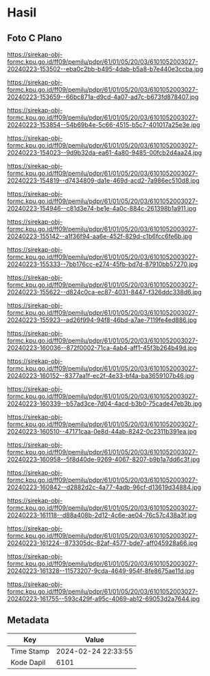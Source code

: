 # Hasil

## Foto C Plano

https://sirekap-obj-formc.kpu.go.id/ff09/pemilu/pdpr/61/01/05/20/03/6101052003027-20240223-153502--eba0c2bb-b495-4dab-b5a8-b7e440e3ccba.jpg

https://sirekap-obj-formc.kpu.go.id/ff09/pemilu/pdpr/61/01/05/20/03/6101052003027-20240223-153659--66bc871a-d9cd-4a07-ad7c-b673fd878407.jpg

https://sirekap-obj-formc.kpu.go.id/ff09/pemilu/pdpr/61/01/05/20/03/6101052003027-20240223-153854--54b69b4e-5c66-4515-b5c7-401017a25e3e.jpg

https://sirekap-obj-formc.kpu.go.id/ff09/pemilu/pdpr/61/01/05/20/03/6101052003027-20240223-154023--9d9b32da-ea61-4a80-9485-00fcb2d4aa24.jpg

https://sirekap-obj-formc.kpu.go.id/ff09/pemilu/pdpr/61/01/05/20/03/6101052003027-20240223-154819--d7434809-da1e-469d-acd2-7a986ec510d8.jpg

https://sirekap-obj-formc.kpu.go.id/ff09/pemilu/pdpr/61/01/05/20/03/6101052003027-20240223-154946--c81d3e74-be1e-4a0c-884c-261398b1a911.jpg

https://sirekap-obj-formc.kpu.go.id/ff09/pemilu/pdpr/61/01/05/20/03/6101052003027-20240223-155142--a1f36f94-aa6e-452f-829d-c1b6fcc6fe6b.jpg

https://sirekap-obj-formc.kpu.go.id/ff09/pemilu/pdpr/61/01/05/20/03/6101052003027-20240223-155333--7bb176cc-e274-45fb-bd7d-87910bb57270.jpg

https://sirekap-obj-formc.kpu.go.id/ff09/pemilu/pdpr/61/01/05/20/03/6101052003027-20240223-155622--d824c0ca-ec87-4031-8447-f326ddc338d6.jpg

https://sirekap-obj-formc.kpu.go.id/ff09/pemilu/pdpr/61/01/05/20/03/6101052003027-20240223-155923--ad26f994-94f8-46bd-a7ae-7119fe4ed886.jpg

https://sirekap-obj-formc.kpu.go.id/ff09/pemilu/pdpr/61/01/05/20/03/6101052003027-20240223-160036--872f0002-71ca-4ab4-aff1-45f3b264b49d.jpg

https://sirekap-obj-formc.kpu.go.id/ff09/pemilu/pdpr/61/01/05/20/03/6101052003027-20240223-160152--8377aa1f-ec2f-4e33-bf4a-ba3659107b46.jpg

https://sirekap-obj-formc.kpu.go.id/ff09/pemilu/pdpr/61/01/05/20/03/6101052003027-20240223-160339--b57ad3ce-7d04-4acd-b3b0-75cade47eb3b.jpg

https://sirekap-obj-formc.kpu.go.id/ff09/pemilu/pdpr/61/01/05/20/03/6101052003027-20240223-160510--47171caa-0e8d-44ab-8242-0c2311b391ea.jpg

https://sirekap-obj-formc.kpu.go.id/ff09/pemilu/pdpr/61/01/05/20/03/6101052003027-20240223-160958--5f8d40de-9269-4067-8207-b9b1a7dd6c3f.jpg

https://sirekap-obj-formc.kpu.go.id/ff09/pemilu/pdpr/61/01/05/20/03/6101052003027-20240223-160842--d2882d2c-4a77-4adb-96cf-d13619d34884.jpg

https://sirekap-obj-formc.kpu.go.id/ff09/pemilu/pdpr/61/01/05/20/03/6101052003027-20240223-161118--d88a408b-2d12-4c6e-ae04-76c57c438a3f.jpg

https://sirekap-obj-formc.kpu.go.id/ff09/pemilu/pdpr/61/01/05/20/03/6101052003027-20240223-161224--873305dc-82af-4577-bde7-aff045928a66.jpg

https://sirekap-obj-formc.kpu.go.id/ff09/pemilu/pdpr/61/01/05/20/03/6101052003027-20240223-161328--11573207-9cda-4649-954f-8fe8675ae11d.jpg

https://sirekap-obj-formc.kpu.go.id/ff09/pemilu/pdpr/61/01/05/20/03/6101052003027-20240223-161755--593c429f-a95c-4069-ab12-69053d2a7644.jpg


## Metadata

| Key        | Value               |
| ---------- | ------------------- |
| Time Stamp | 2024-02-24 22:33:55 |
| Kode Dapil | 6101                |



